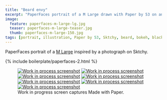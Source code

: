 ```yaml
---
title: "Beard envy"
excerpt: "PaperFaces portrait of a M Large drawn with Paper by 53 on an iPad."
image: 
  feature: paperfaces-m-large-lg.jpg
  teaser: paperfaces-m-large-teaser.jpg
  thumb: paperfaces-m-large-150.jpg
tags: [portrait, illustration, Paper by 53, Sktchy, beard, bokeh, black and white]
---
```


PaperFaces portrait of a [M Large](http://sktchy.com/0qfVg) inspired by a photograph on Sktchy.

{% include boilerplate/paperfaces-2.html %}

<figure class="third">
  <a href="{{ site.url }}/images/paperfaces-m-large-process-1-lg.jpg"><img src="{{ site.url }}/images/paperfaces-m-large-process-1-600.jpg" alt="Work in process screenshot"></a>
  <a href="{{ site.url }}/images/paperfaces-m-large-process-2-lg.jpg"><img src="{{ site.url }}/images/paperfaces-m-large-process-2-600.jpg" alt="Work in process screenshot"></a>
  <a href="{{ site.url }}/images/paperfaces-m-large-process-3-lg.jpg"><img src="{{ site.url }}/images/paperfaces-m-large-process-3-600.jpg" alt="Work in process screenshot"></a>
  <a href="{{ site.url }}/images/paperfaces-m-large-process-4-lg.jpg"><img src="{{ site.url }}/images/paperfaces-m-large-process-4-600.jpg" alt="Work in process screenshot"></a>
  <a href="{{ site.url }}/images/paperfaces-m-large-process-5-lg.jpg"><img src="{{ site.url }}/images/paperfaces-m-large-process-5-600.jpg" alt="Work in process screenshot"></a>
  <a href="{{ site.url }}/images/paperfaces-m-large-process-6-lg.jpg"><img src="{{ site.url }}/images/paperfaces-m-large-process-6-600.jpg" alt="Work in process screenshot"></a>
  <a href="{{ site.url }}/images/paperfaces-m-large-process-7-lg.jpg"><img src="{{ site.url }}/images/paperfaces-m-large-process-7-600.jpg" alt="Work in process screenshot"></a>
  <figcaption>Work in progress screen captures Made with Paper.</figcaption>
</figure>
